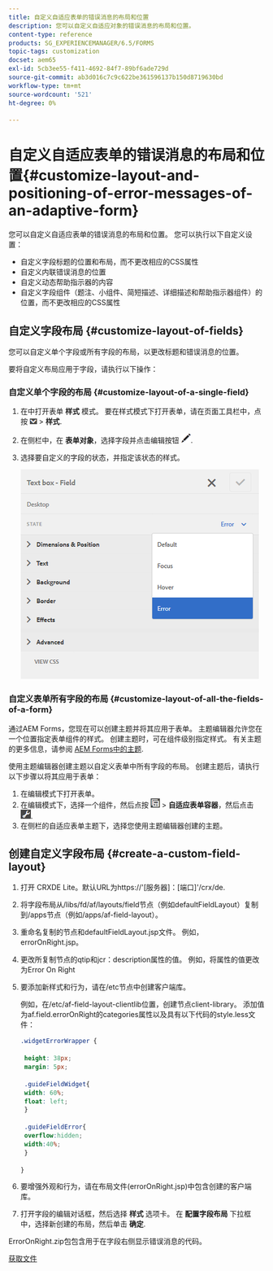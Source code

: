 ```yaml
---
title: 自定义自适应表单的错误消息的布局和位置
description: 您可以自定义自适应对象的错误消息的布局和位置。
content-type: reference
products: SG_EXPERIENCEMANAGER/6.5/FORMS
topic-tags: customization
docset: aem65
exl-id: 5cb3ee55-f411-4692-84f7-89bf6ade729d
source-git-commit: ab3d016c7c9c622be361596137b150d8719630bd
workflow-type: tm+mt
source-wordcount: '521'
ht-degree: 0%

---
```


# 自定义自适应表单的错误消息的布局和位置{#customize-layout-and-positioning-of-error-messages-of-an-adaptive-form}

您可以自定义自适应表单的错误消息的布局和位置。 您可以执行以下自定义设置：

* 自定义字段标题的位置和布局，而不更改相应的CSS属性
* 自定义内联错误消息的位置
* 自定义动态帮助指示器的内容
* 自定义字段组件（题注、小组件、简短描述、详细描述和帮助指示器组件）的位置，而不更改相应的CSS属性

## 自定义字段布局 {#customize-layout-of-fields}

您可以自定义单个字段或所有字段的布局，以更改标题和错误消息的位置。

要将自定义布局应用于字段，请执行以下操作：

### 自定义单个字段的布局 {#customize-layout-of-a-single-field}

1. 在中打开表单 **样式** 模式。 要在样式模式下打开表单，请在页面工具栏中，点按 ![画布下拉列表](assets/canvas-drop-down.png) > **样式**.
1. 在侧栏中，在 **表单对象**，选择字段并点击编辑按钮 ![编辑按钮](assets/edit-button.png).
1. 选择要自定义的字段的状态，并指定该状态的样式。

   ![指定字段的内联样式](assets/edit-error-state.png)

### 自定义表单所有字段的布局 {#customize-layout-of-all-the-fields-of-a-form}

通过AEM Forms，您现在可以创建主题并将其应用于表单。 主题编辑器允许您在一个位置指定表单组件的样式。 创建主题时，可在组件级别指定样式。 有关主题的更多信息，请参阅 [AEM Forms中的主题](../../forms/using/themes.md).

使用主题编辑器创建主题以自定义表单中所有字段的布局。 创建主题后，请执行以下步骤以将其应用于表单：

1. 在编辑模式下打开表单。
1. 在编辑模式下，选择一个组件，然后点按 ![字段级](assets/field-level.png) > **自适应表单容器**，然后点击 ![cmppr](assets/cmppr.png).
1. 在侧栏的自适应表单主题下，选择您使用主题编辑器创建的主题。

## 创建自定义字段布局 {#create-a-custom-field-layout}

1. 打开 CRXDE Lite。默认URL为https://&#39;[服务器]：[端口]&#39;/crx/de.
1. 将字段布局从/libs/fd/af/layouts/field节点（例如defaultFieldLayout）复制到/apps节点（例如/apps/af-field-layout）。
1. 重命名复制的节点和defaultFieldLayout.jsp文件。 例如，errorOnRight.jsp。

1. 更改所复制节点的qtip和jcr：description属性的值。 例如，将属性的值更改为Error On Right

1. 要添加新样式和行为，请在/etc节点中创建客户端库。

   例如，在/etc/af-field-layout-clientlib位置，创建节点client-library。 添加值为af.field.errorOnRight的categories属性以及具有以下代码的style.less文件：

   ```css
   .widgetErrorWrapper {
   
    height: 38px;
    margin: 5px;
   
    .guideFieldWidget{
    width: 60%;
    float: left; 
    }
   
    .guideFieldError{
    overflow:hidden;
    width:40%; 
    }
   
   }
   ```

1. 要增强外观和行为，请在布局文件(errorOnRight.jsp)中包含创建的客户端库。
1. 打开字段的编辑对话框，然后选择 **样式** 选项卡。 在 **配置字段布局** 下拉框中，选择新创建的布局，然后单击 **确定**.

ErrorOnRight.zip包包含用于在字段右侧显示错误消息的代码。

[获取文件](assets/erroronright.zip)
